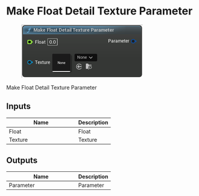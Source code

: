 # Make Float Detail Texture Parameter

<div align="left" data-full-width="false">

<figure><img src="Make_Float_Detail_Texture_Parameter.png" alt=""><figcaption></figcaption></figure>

</div>

Make Float Detail Texture Parameter

## Inputs

<table>
<thead><tr><th width="170">Name</th><th>Description</th></tr></thead>
<tbody>
<tr><td>Float</td><td>Float</td></tr>
<tr><td>Texture</td><td>Texture</td></tr>
</tbody>
</table>

## Outputs

<table>
<thead><tr><th width="170">Name</th><th>Description</th></tr></thead>
<tbody>
<tr><td>Parameter</td><td>Parameter</td></tr>
</tbody>
</table>